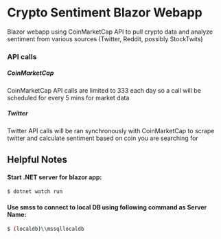 # Crypto Sentiment Blazor Webapp
Blazor webapp using CoinMarketCap API to pull crypto data and analyze sentiment from various sources (Twitter, Reddit, possibly StockTwits)

### API calls
##### CoinMarketCap
CoinMarketCap API calls are limited to 333 each day so a call will be scheduled for every 5 mins for market data

##### Twitter
Twitter API calls will be ran synchronously with CoinMarketCap to scrape twitter and calculate sentiment based on coin you are searching for



## Helpful Notes
#### Start .NET server for blazor app: 
```sh
$ dotnet watch run
```	

#### Use smss to connect to local DB using following command as Server Name:
```sh
$ (localdb)\\mssqllocaldb
```	


